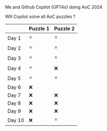 Me and Github Copilot (GPT4o) doing AoC 2024

Will Copilot solve all AoC puzzles ?

|          | Puzzle 1 | Puzzle 2 |
|----------|----------|----------|
| Day 1    |       ⭐   |    ⭐      |
| Day 2    |       ⭐   |    ⭐      |
| Day 3    |       ⭐   |    ⭐      |
| Day 4    |       ⭐   |    ❌      |
| Day 5    |       ⭐   |    ⭐      |
| Day 6    |       ❌   |             |
| Day 7    |       ❌   |    ❌      |
| Day 8    |       ❌   |    ❌      |
| Day 9    |       ❌   |    ❌      |
| Day 10    |       ❌   |    ⭐      |
